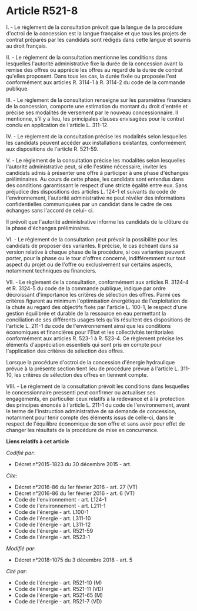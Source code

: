 # Article R521-8

I. - Le règlement de la consultation prévoit que la langue de la procédure d'octroi de la concession est la langue française
et que tous les projets de contrat préparés par les candidats sont rédigés dans cette langue et soumis au droit français.

II. - Le règlement de la consultation mentionne les conditions dans lesquelles l'autorité administrative fixe la durée de la
concession avant la remise des offres ou apprécie les offres au regard de la durée de contrat qu'elles proposent. Dans tous
les cas, la durée fixée ou proposée l'est conformément aux    articles R. 3114-1 à R. 3114-2 du code de la commande publique.

III. - Le règlement de la consultation renseigne sur les paramètres financiers de la concession, comporte une estimation du
montant du droit d'entrée et précise ses modalités de versement par le nouveau concessionnaire. Il mentionne, s'il y a lieu,
les principales clauses envisagées pour le contrat conclu en application de l'article L. 311-12.

IV. - Le règlement de la consultation précise les modalités selon lesquelles les candidats peuvent accéder aux installations
existantes, conformément aux dispositions de l'article R. 521-59.

V. - Le règlement de la consultation précise les modalités selon lesquelles l'autorité administrative peut, si elle l'estime
nécessaire, inviter les candidats admis à présenter une offre à participer à une phase d'échanges préliminaires. Au cours de
cette phase, les candidats sont entendus dans des conditions garantissant le respect d'une stricte égalité entre eux. Sans
préjudice des dispositions des articles L. 124-1 et suivants du code de l'environnement, l'autorité administrative ne peut
révéler des informations confidentielles communiquées par un candidat dans le cadre de ces échanges sans l'accord de celui-
ci.

Il prévoit que l'autorité administrative informe les candidats de la clôture de la phase d'échanges préliminaires.

VI. - Le règlement de la consultation peut prévoir la possibilité pour les candidats de proposer des variantes. Il précise,
le cas échéant dans sa version relative à chaque phase de la procédure, si ces variantes peuvent porter, pour la phase ou le
tour d'offres concerné, indifféremment sur tout aspect du projet ou de l'offre ou exclusivement sur certains aspects,
notamment techniques ou financiers.

VII. - Le règlement de la consultation, conformément aux articles R. 3124-4 et R. 3124-5 du code de la commande publique,
indique par ordre décroissant d'importance les critères de sélection des offres. Parmi ces critères figurent au minimum
l'optimisation énergétique de l'exploitation de la chute au regard des objectifs fixés par l'article L. 100-1, le respect
d'une gestion équilibrée et durable de la ressource en eau permettant la conciliation de ses différents usages tels qu'ils
résultent des dispositions de l'article L. 211-1 du code de l'environnement ainsi que les conditions économiques et
financières pour l'Etat et les collectivités territoriales conformément aux articles R. 523-1 à R. 523-4. Ce règlement
précise les éléments d'appréciation essentiels qui sont pris en compte pour l'application des critères de sélection des
offres.

Lorsque la procédure d'octroi de la concession d'énergie hydraulique prévue à la présente section tient lieu de procédure
prévue à l'article L. 311-10, les critères de sélection des offres en tiennent compte.

VIII. - Le règlement de la consultation prévoit les conditions dans lesquelles le concessionnaire pressenti peut confirmer ou
actualiser ses engagements, en particulier ceux relatifs à la redevance et à la protection des principes énoncés à l'article
L. 211-1 du code de l'environnement, avant le terme de l'instruction administrative de sa demande de concession, notamment
pour tenir compte des éléments issus de celle-ci, dans le respect de l'équilibre économique de son offre et sans avoir pour
effet de changer les résultats de la procédure de mise en concurrence.

**Liens relatifs à cet article**

_Codifié par_:

  - Décret n°2015-1823 du 30 décembre 2015 - art.

_Cite_:

  - Décret n°2016-86 du 1er février 2016 - art. 27 (VT)
  - Décret n°2016-86 du 1er février 2016 - art. 6 (VT)
  - Code de l'environnement - art. L124-1
  - Code de l'environnement - art. L211-1
  - Code de l'énergie - art. L100-1
  - Code de l'énergie - art. L311-10
  - Code de l'énergie - art. L311-12
  - Code de l'énergie - art. R521-59
  - Code de l'énergie - art. R523-1

_Modifié par_:

  - Décret n°2018-1075 du 3 décembre 2018 - art. 5

_Cité par_:

  - Code de l'énergie - art. R521-10 (M)
  - Code de l'énergie - art. R521-11 (VD)
  - Code de l'énergie - art. R521-65 (M)
  - Code de l'énergie - art. R521-7 (VD)
